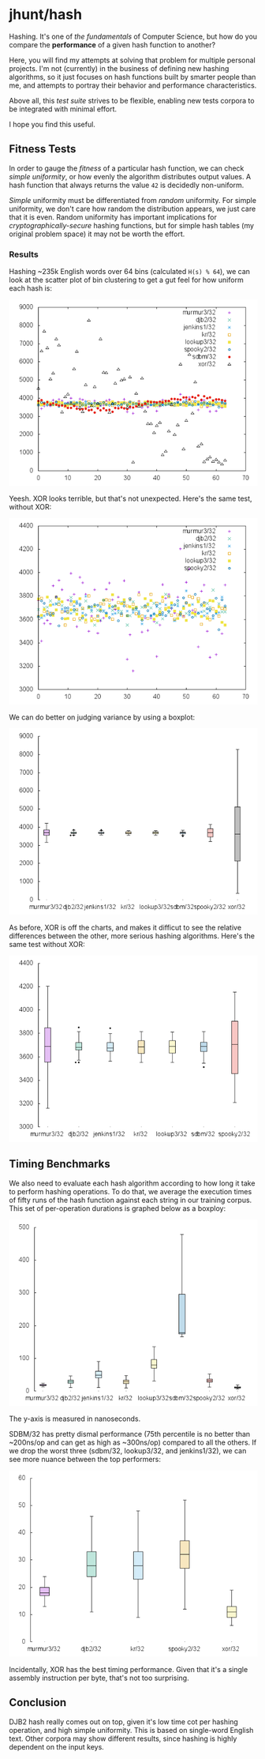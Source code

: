 jhunt/hash
==========

Hashing.  It's one of _the fundamentals_ of Computer Science, but
how do you compare the **performance** of a given hash function to
another?

Here, you will find my attempts at solving that problem for
multiple personal projects.  I'm not (currently) in the business
of defining new hashing algorithms, so it just focuses on hash
functions built by smarter people than me, and attempts to portray
their behavior and performance characteristics.

Above all, this _test suite_ strives to be flexible, enabling new
tests corpora to be integrated with minimal effort.

I hope you find this useful.

Fitness Tests
-------------

In order to gauge the _fitness_ of a particular hash function, we
can check _simple uniformity_, or how evenly the algorithm
distributes output values.  A hash function that always returns
the value `42` is decidedly non-uniform.

_Simple_ uniformity must be differentiated from _random_
uniformity.  For simple uniformity, we don't care how random the
distribution appears, we just care that it is even.  Random
uniformity has important implications for
_cryptographically-secure_ hashing functions, but for simple hash
tables (my original problem space) it may not be worth the effort.

### Results

Hashing ~235k English words over 64 bins (calculated `H(s) % 64`),
we can look at the scatter plot of bin clustering to get a gut
feel for how uniform each hash is:

![Scatter Plot](viz/bins/scatter-all.png)

Yeesh.  XOR looks terrible, but that's not unexpected.
Here's the same test, without XOR:

![Scatter Plot (without XOR this time)](viz/bins/scatter-serious.png)

We can do better on judging variance by using a boxplot:

![Box Plot](viz/bins/boxplot-all.png)

As before, XOR is off the charts, and makes it difficut to see the
relative differences between the other, more serious hashing
algorithms.  Here's the same test without XOR:

![Box Plot (without XOR this time)](viz/bins/boxplot-serious.png)


Timing Benchmarks
-----------------

We also need to evaluate each hash algorithm according to how long
it take to perform hashing operations.  To do that, we average the
execution times of fifty runs of the hash function against each
string in our training corpus.  This set of per-operation
durations is graphed below as a boxploy:

![Box Plot of Execution Times](viz/ns/boxplot.png)

The y-axis is measured in nanoseconds.

SDBM/32 has pretty dismal performance (75th percentile is no
better than ~200ns/op and can get as high as ~300ns/op) compared
to all the others.  If we drop the worst three (sdbm/32,
lookup3/32, and jenkins1/32), we can see more nuance between the
top performers:

![Box Plot of Execution Times (without SDBM)](viz/ns/fast.png)

Incidentally, XOR has the best timing performance.  Given that
it's a single assembly instruction per byte, that's not too
surprising.


Conclusion
----------

DJB2 hash really comes out on top, given it's low time cot per
hashing operation, and high simple uniformity.  This is based on
single-word English text.  Other corpora may show different
results, since hashing is highly dependent on the input keys.
